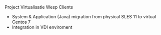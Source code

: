 
Project Virtualisatie Wesp Clients

  - System & Application (Java) migration from physical SLES 11 to virtual Centos 7
  - Integration in VDI enviroment


